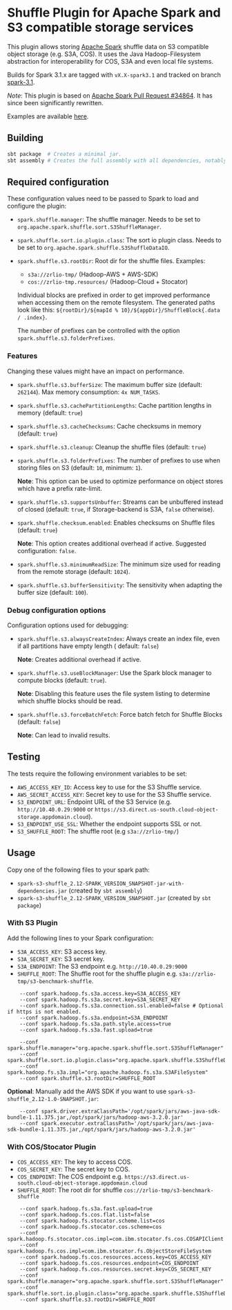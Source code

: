 # Shuffle Plugin for Apache Spark and S3 compatible storage services

This plugin allows storing [Apache Spark](https://spark.apache.org/) shuffle data on S3 compatible object storage (e.g.
S3A, COS). It uses the Java Hadoop-Filesystem abstraction for interoperability for COS, S3A and even local file systems.

Builds for Spark 3.1.x are tagged with `vX.X-spark3.1` and tracked on
branch [spark-3.1](https://github.com/IBM/spark-s3-shuffle/tree/spark-3.1).

*Note*: This plugin is based on [Apache Spark Pull Request #34864](https://github.com/apache/spark/pull/34864/files). It
has since been significantly rewritten.

Examples are available [here](./examples).

## Building

```bash
sbt package  # Creates a minimal jar.
sbt assembly # Creates the full assembly with all dependencies, notably hadoop cloud.
 ```

## Required configuration

These configuration values need to be passed to Spark to load and configure the plugin:

- `spark.shuffle.manager`: The shuffle manager. Needs to be set to `org.apache.spark.shuffle.sort.S3ShuffleManager`.
- `spark.shuffle.sort.io.plugin.class`: The sort io plugin class. Needs to be set to
  `org.apache.spark.shuffle.S3ShuffleDataIO`.
- `spark.shuffle.s3.rootDir`: Root dir for the shuffle files. Examples:
    - `s3a://zrlio-tmp/` (Hadoop-AWS + AWS-SDK)
    - `cos://zrlio-tmp.resources/` (Hadoop-Cloud + Stocator)

  Individual blocks are prefixed in order to get improved performance when accessing them on the remote filesystem.
  The generated paths look like this: `${rootDir}/${mapId % 10}/${appDir}/ShuffleBlock{.data / .index}`.

  The number of prefixes can be controlled with the option `spark.shuffle.s3.folderPrefixes`.

### Features

Changing these values might have an impact on performance.

- `spark.shuffle.s3.bufferSize`: The maximum buffer size (default: `262144`). Max memory consumption: `4x NUM_TASKS`.
- `spark.shuffle.s3.cachePartitionLengths`: Cache partition lengths in memory (default: `true`)
- `spark.shuffle.s3.cacheChecksums`: Cache checksums in memory (default: `true`)
- `spark.shuffle.s3.cleanup`: Cleanup the shuffle files (default: `true`)
- `spark.shuffle.s3.folderPrefixes`: The number of prefixes to use when storing files on S3
  (default: `10`, minimum: `1`).

  **Note**: This option can be used to optimize performance on object stores which have a prefix rate-limit.
- `spark.shuffle.s3.supportsUnbuffer`: Streams can be unbuffered instead of closed (default: `true`,
  if Storage-backend is S3A, `false` otherwise).
- `spark.shuffle.checksum.enabled`: Enables checksums on Shuffle files (default: `true`)

  **Note**: This option creates additional overhead if active. Suggested configuration: `false`.

- `spark.shuffle.s3.minimumReadSize`: The minimum size used for reading from the remote storage (default: `1024`).
- `spark.shuffle.s3.bufferSensitivity`: The sensitivity when adapting the buffer size (default: `100`).


### Debug configuration options

Configuration options used for debugging:

- `spark.shuffle.s3.alwaysCreateIndex`: Always create an index file, even if all partitions have empty length (
  default: `false`)

  **Note**: Creates additional overhead if active.

- `spark.shuffle.s3.useBlockManager`: Use the Spark block manager to compute blocks (default: `true`).

  **Note**: Disabling this feature uses the file system listing to determine which shuffle blocks should be read.

- `spark.shuffle.s3.forceBatchFetch`: Force batch fetch for Shuffle Blocks (default: `false`)

  **Note**: Can lead to invalid results.


## Testing

The tests require the following environment variables to be set:

- `AWS_ACCESS_KEY_ID`: Access key to use for the S3 Shuffle service.
- `AWS_SECRET_ACCESS_KEY`: Secret key to use for the S3 Shuffle service.
- `S3_ENDPOINT_URL`: Endpoint URL of the S3 Service (e.g. `http://10.40.0.29:9000` or
  `https://s3.direct.us-south.cloud-object-storage.appdomain.cloud`).
- `S3_ENDPOINT_USE_SSL`: Whether the endpoint supports SSL or not.
- `S3_SHUFFLE_ROOT`: The shuffle root (e.g `s3a://zrlio-tmp/`)

## Usage

Copy one of the following files to your spark path:

- `spark-s3-shuffle_2.12-SPARK_VERSION_SNAPSHOT-jar-with-dependencies.jar` (created by `sbt assembly`)
- `spark-s3-shuffle_2.12-SPARK_VERSION_SNAPSHOT.jar` (created by `sbt package`)

### With S3 Plugin

Add the following lines to your Spark configuration:

- `S3A_ACCESS_KEY`: S3 access key.
- `S3A_SECRET_KEY`: S3 secret key.
- `S3A_ENDPOINT`: The S3 endpoint e.g. `http://10.40.0.29:9000`
- `SHUFFLE_ROOT`: The Shuffle root for the shuffle plugin e.g. `s3a://zrlio-tmp/s3-benchmark-shuffle`.

```
    --conf spark.hadoop.fs.s3a.access.key=S3A_ACCESS_KEY
    --conf spark.hadoop.fs.s3a.secret.key=S3A_SECRET_KEY
    --conf spark.hadoop.fs.s3a.connection.ssl.enabled=false # Optional if https is not enabled.
    --conf spark.hadoop.fs.s3a.endpoint=S3A_ENDPOINT
    --conf spark.hadoop.fs.s3a.path.style.access=true
    --conf spark.hadoop.fs.s3a.fast.upload=true
    
    --conf spark.shuffle.manager="org.apache.spark.shuffle.sort.S3ShuffleManager"
    --conf spark.shuffle.sort.io.plugin.class="org.apache.spark.shuffle.S3ShuffleDataIO"
    --conf spark.hadoop.fs.s3a.impl="org.apache.hadoop.fs.s3a.S3AFileSystem"
    --conf spark.shuffle.s3.rootDir=SHUFFLE_ROOT
```

**Optional**: Manually add the AWS SDK if you want to use `spark-s3-shuffle_2.12-1.0-SNAPSHOT.jar`:

```
    --conf spark.driver.extraClassPath='/opt/spark/jars/aws-java-sdk-bundle-1.11.375.jar,/opt/spark/jars/hadoop-aws-3.2.0.jar'
    --conf spark.executor.extraClassPath='/opt/spark/jars/aws-java-sdk-bundle-1.11.375.jar,/opt/spark/jars/hadoop-aws-3.2.0.jar'
```

### With COS/Stocator Plugin

- `COS_ACCESS_KEY`: The key to access COS.
- `COS_SECRET_KEY`: The secret key to COS.
- `COS_ENDPOINT`: The COS endpoint e.g. `https://s3.direct.us-south.cloud-object-storage.appdomain.cloud`
- `SHUFFLE_ROOT`: The root dir for shuffle `cos://zrlio-tmp/s3-benchmark-shuffle`

```
    --conf spark.hadoop.fs.s3a.fast.upload=true
    --conf spark.hadoop.fs.cos.flat.list=false
    --conf spark.hadoop.fs.stocator.scheme.list=cos
    --conf spark.hadoop.fs.stocator.cos.scheme=cos
    --conf spark.hadoop.fs.stocator.cos.impl=com.ibm.stocator.fs.cos.COSAPIClient
    --conf spark.hadoop.fs.cos.impl=com.ibm.stocator.fs.ObjectStoreFileSystem
    --conf spark.hadoop.fs.cos.resources.access.key=COS_ACCESS_KEY
    --conf spark.hadoop.fs.cos.resources.endpoint=COS_ENDPOINT
    --conf spark.hadoop.fs.cos.resources.secret.key=COS_SECRET_KEY
    --conf spark.shuffle.manager="org.apache.spark.shuffle.sort.S3ShuffleManager"
    --conf spark.shuffle.sort.io.plugin.class="org.apache.spark.shuffle.S3ShuffleDataIO"
    --conf spark.shuffle.s3.rootDir=SHUFFLE_ROOT
```
